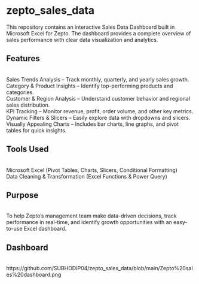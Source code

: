 # zepto_sales_data
This repository contains an interactive Sales Data Dashboard built in Microsoft Excel for Zepto. The dashboard provides a complete overview of sales performance with clear data visualization and analytics.
## Features
<br>
Sales Trends Analysis – Track monthly, quarterly, and yearly sales growth.
<br>
Category & Product Insights – Identify top-performing products and categories.
<br>
Customer & Region Analysis – Understand customer behavior and regional sales distribution.
<br>
KPI Tracking – Monitor revenue, profit, order volume, and other key metrics.
<br>
Dynamic Filters & Slicers – Easily explore data with dropdowns and slicers.
<br>
Visually Appealing Charts – Includes bar charts, line graphs, and pivot tables for quick insights.

## Tools Used
<br>
Microsoft Excel (Pivot Tables, Charts, Slicers, Conditional Formatting)
<br>
Data Cleaning & Transformation (Excel Functions & Power Query)

## Purpose
<br>
To help Zepto’s management team make data-driven decisions, track performance in real-time, and identify growth opportunities with an easy-to-use Excel dashboard.

## Dashboard
<br>
https://github.com/SUBHODIP04/zepto_sales_data/blob/main/Zepto%20sales%20dashboard.png
